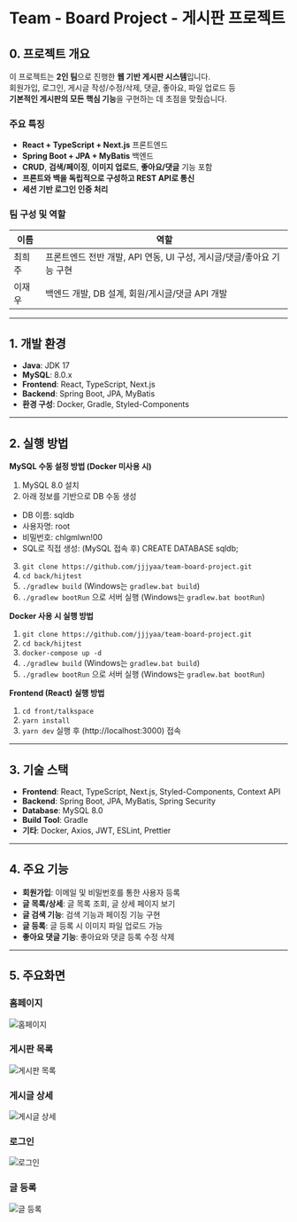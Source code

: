 # Team - Board Project - 게시판 프로젝트
## 0. 프로젝트 개요

이 프로젝트는 **2인 팀**으로 진행한 **웹 기반 게시판 시스템**입니다.  
회원가입, 로그인, 게시글 작성/수정/삭제, 댓글, 좋아요, 파일 업로드 등  
**기본적인 게시판의 모든 핵심 기능**을 구현하는 데 초점을 맞췄습니다.

### 주요 특징
- **React + TypeScript + Next.js** 프론트엔드
- **Spring Boot + JPA + MyBatis** 백엔드
- **CRUD**, **검색/페이징**, **이미지 업로드**, **좋아요/댓글** 기능 포함
- **프론트와 백을 독립적으로 구성하고 REST API로 통신**
- **세션 기반 로그인 인증 처리**

###  팀 구성 및 역할
| 이름 | 역할 |
|------|------|
| 최희주 | 프론트엔드 전반 개발, API 연동, UI 구성, 게시글/댓글/좋아요 기능 구현 |
| 이재우 | 백엔드 개발, DB 설계, 회원/게시글/댓글 API 개발 |

---
## 1. 개발 환경
- **Java**: JDK 17  
- **MySQL**: 8.0.x  
- **Frontend**: React, TypeScript, Next.js  
- **Backend**: Spring Boot, JPA, MyBatis  
- **환경 구성**: Docker, Gradle, Styled-Components

---
## 2. 실행 방법
**MySQL 수동 설정 방법 (Docker 미사용 시)**
1. MySQL 8.0 설치
2. 아래 정보를 기반으로 DB 수동 생성
  - DB 이름:  sqldb
  - 사용자명:  root
  - 비밀번호:  chlgmlwn!00
  - SQL로 직접 생성: (MySQL 접속 후) CREATE DATABASE sqldb;
3. `git clone https://github.com/jjjyaa/team-board-project.git`
4. `cd back/hijtest`
5. `./gradlew build` (Windows는 `gradlew.bat build`)
6. `./gradlew bootRun` 으로 서버 실행 (Windows는 `gradlew.bat bootRun`)

**Docker 사용 시 실행 방법**
1. `git clone https://github.com/jjjyaa/team-board-project.git`
2. `cd back/hijtest`
3. `docker-compose up -d`
4. `./gradlew build` (Windows는 `gradlew.bat build`)
5. `./gradlew bootRun` 으로 서버 실행 (Windows는 `gradlew.bat bootRun`)

**Frontend (React) 실행 방법**
1. `cd front/talkspace`
2. `yarn install`
3. `yarn dev` 실행 후 (http://localhost:3000) 접속

---
## 3. 기술 스택
- **Frontend**: React, TypeScript, Next.js, Styled-Components, Context API
- **Backend**: Spring Boot, JPA, MyBatis, Spring Security
- **Database**: MySQL 8.0
- **Build Tool**: Gradle
- **기타**: Docker, Axios, JWT, ESLint, Prettier

---
## 4. 주요 기능
- **회원가입**: 이메일 및 비밀번호를 통한 사용자 등록
- **글 목록/상세**: 글 목록 조회, 글 상세 페이지 보기
- **글 검색 기능**: 검색 기능과 페이징 기능 구현
- **글 등록**: 글 등록 시 이미지 파일 업로드 가능
- **좋아요 댓글 기능**: 좋아요와 댓글 등록 수정 삭제

---
## 5. 주요화면
###  홈페이지
![홈페이지](https://github.com/jjjyaa/team-board-project/blob/master/img/HomePage.PNG)

###  게시판 목록
![게시판 목록](https://github.com/jjjyaa/team-board-project/blob/master/img/BoardList.PNG)

###  게시글 상세
![게시글 상세](https://github.com/jjjyaa/team-board-project/blob/master/img/Detail.PNG)

###  로그인
![로그인](https://github.com/jjjyaa/team-board-project/blob/master/img/Login.PNG)

###  글 등록
![글 등록](https://github.com/jjjyaa/team-board-project/blob/master/img/add-Board.PNG)

